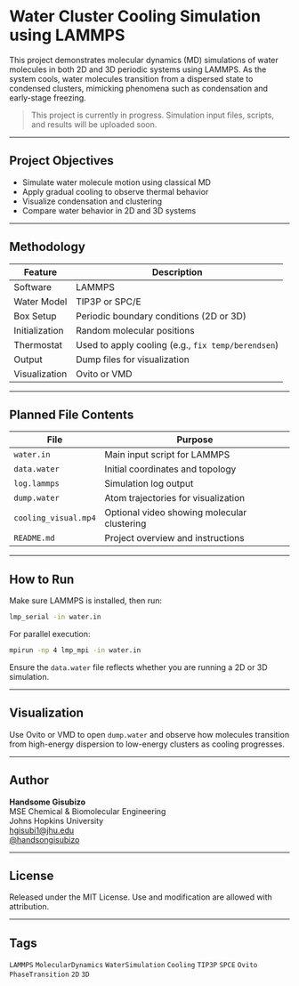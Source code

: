 
# Water Cluster Cooling Simulation using LAMMPS

This project demonstrates molecular dynamics (MD) simulations of water molecules in both 2D and 3D periodic systems using LAMMPS. As the system cools, water molecules transition from a dispersed state to condensed clusters, mimicking phenomena such as condensation and early-stage freezing.

>  This project is currently in progress. Simulation input files, scripts, and results will be uploaded soon.

---

## Project Objectives

- Simulate water molecule motion using classical MD
- Apply gradual cooling to observe thermal behavior
- Visualize condensation and clustering
- Compare water behavior in 2D and 3D systems

---

## Methodology

| Feature       | Description                                          |
|---------------|------------------------------------------------------|
| Software      | LAMMPS                                               |
| Water Model   | TIP3P or SPC/E                                       |
| Box Setup     | Periodic boundary conditions (2D or 3D)              |
| Initialization| Random molecular positions                           |
| Thermostat    | Used to apply cooling (e.g., `fix temp/berendsen`)   |
| Output        | Dump files for visualization                        |
| Visualization | Ovito or VMD                                         |

---

## Planned File Contents

| File           | Purpose                                          |
|----------------|--------------------------------------------------|
| `water.in`     | Main input script for LAMMPS                     |
| `data.water`   | Initial coordinates and topology                 |
| `log.lammps`   | Simulation log output                            |
| `dump.water`   | Atom trajectories for visualization              |
| `cooling_visual.mp4` | Optional video showing molecular clustering |
| `README.md`    | Project overview and instructions                |

---

## How to Run

Make sure LAMMPS is installed, then run:

```bash
lmp_serial -in water.in
```

For parallel execution:

```bash
mpirun -np 4 lmp_mpi -in water.in
```

Ensure the `data.water` file reflects whether you are running a 2D or 3D simulation.

---

## Visualization

Use Ovito or VMD to open `dump.water` and observe how molecules transition from high-energy dispersion to low-energy clusters as cooling progresses.

---

## Author

**Handsome Gisubizo**  
MSE Chemical & Biomolecular Engineering  
Johns Hopkins University  
 [hgisubi1@jhu.edu](mailto:hgisubi1@jh.edu)  
 [@handsongisubizo](https://github.com/handsongisubizo)

---

## License

Released under the MIT License. Use and modification are allowed with attribution.

---

## Tags

`LAMMPS` `MolecularDynamics` `WaterSimulation` `Cooling` `TIP3P` `SPCE` `Ovito` `PhaseTransition` `2D` `3D`
